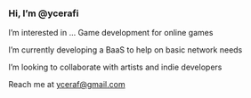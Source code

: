 ### Hi, I’m @ycerafi

I’m interested in ... Game development for online games

I’m currently developing a BaaS to help on basic network needs

I’m looking to collaborate with artists and indie developers

Reach me at yceraf@gmail.com
